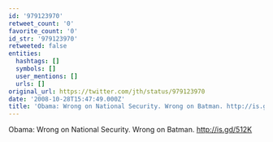 ```yaml
---
id: '979123970'
retweet_count: '0'
favorite_count: '0'
id_str: '979123970'
retweeted: false
entities:
  hashtags: []
  symbols: []
  user_mentions: []
  urls: []
original_url: https://twitter.com/jth/status/979123970
date: '2008-10-28T15:47:49.000Z'
title: 'Obama: Wrong on National Security. Wrong on Batman. http://is.gd/512K'
---
```


Obama: Wrong on National Security. Wrong on Batman. http://is.gd/512K